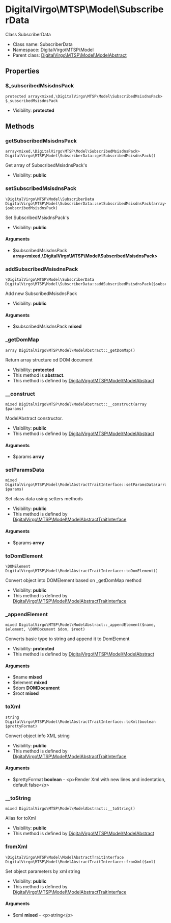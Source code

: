 DigitalVirgo\MTSP\Model\SubscriberData
===============

Class SubscriberData




* Class name: SubscriberData
* Namespace: DigitalVirgo\MTSP\Model
* Parent class: [DigitalVirgo\MTSP\Model\ModelAbstract](DigitalVirgo-MTSP-Model-ModelAbstract.md)





Properties
----------


### $_subscribedMsisdnsPack

    protected array<mixed,\DigitalVirgo\MTSP\Model\SubscribedMsisdnsPack> $_subscribedMsisdnsPack





* Visibility: **protected**


Methods
-------


### getSubscribedMsisdnsPack

    array<mixed,\DigitalVirgo\MTSP\Model\SubscribedMsisdnsPack> DigitalVirgo\MTSP\Model\SubscriberData::getSubscribedMsisdnsPack()

Get array of SubscribedMsisdnsPack's



* Visibility: **public**




### setSubscribedMsisdnsPack

    \DigitalVirgo\MTSP\Model\SubscriberData DigitalVirgo\MTSP\Model\SubscriberData::setSubscribedMsisdnsPack(array<mixed,\DigitalVirgo\MTSP\Model\SubscribedMsisdnsPack> $subscribedMsisdnsPack)

Set SubscribedMsisdnsPack's



* Visibility: **public**


#### Arguments
* $subscribedMsisdnsPack **array&lt;mixed,\DigitalVirgo\MTSP\Model\SubscribedMsisdnsPack&gt;**



### addSubscribedMsisdnsPack

    \DigitalVirgo\MTSP\Model\SubscriberData DigitalVirgo\MTSP\Model\SubscriberData::addSubscribedMsisdnsPack($subscribedMsisdnsPack)

Add new SubscribedMsisdnsPack



* Visibility: **public**


#### Arguments
* $subscribedMsisdnsPack **mixed**



### _getDomMap

    array DigitalVirgo\MTSP\Model\ModelAbstract::_getDomMap()

Return array structure od DOM document



* Visibility: **protected**
* This method is **abstract**.
* This method is defined by [DigitalVirgo\MTSP\Model\ModelAbstract](DigitalVirgo-MTSP-Model-ModelAbstract.md)




### __construct

    mixed DigitalVirgo\MTSP\Model\ModelAbstract::__construct(array $params)

ModelAbstract constructor.



* Visibility: **public**
* This method is defined by [DigitalVirgo\MTSP\Model\ModelAbstract](DigitalVirgo-MTSP-Model-ModelAbstract.md)


#### Arguments
* $params **array**



### setParamsData

    mixed DigitalVirgo\MTSP\Model\ModelAbstractTraitInterface::setParamsData(array $params)

Set class data using setters methods



* Visibility: **public**
* This method is defined by [DigitalVirgo\MTSP\Model\ModelAbstractTraitInterface](DigitalVirgo-MTSP-Model-ModelAbstractTraitInterface.md)


#### Arguments
* $params **array**



### toDomElement

    \DOMElement DigitalVirgo\MTSP\Model\ModelAbstractTraitInterface::toDomElement()

Convert object into DOMElement based on _getDomMap method



* Visibility: **public**
* This method is defined by [DigitalVirgo\MTSP\Model\ModelAbstractTraitInterface](DigitalVirgo-MTSP-Model-ModelAbstractTraitInterface.md)




### _appendElement

    mixed DigitalVirgo\MTSP\Model\ModelAbstract::_appendElement($name, $element, \DOMDocument $dom, $root)

Converts basic type to string and append it to DomElement



* Visibility: **protected**
* This method is defined by [DigitalVirgo\MTSP\Model\ModelAbstract](DigitalVirgo-MTSP-Model-ModelAbstract.md)


#### Arguments
* $name **mixed**
* $element **mixed**
* $dom **DOMDocument**
* $root **mixed**



### toXml

    string DigitalVirgo\MTSP\Model\ModelAbstractTraitInterface::toXml(boolean $prettyFormat)

Convert object info XML string



* Visibility: **public**
* This method is defined by [DigitalVirgo\MTSP\Model\ModelAbstractTraitInterface](DigitalVirgo-MTSP-Model-ModelAbstractTraitInterface.md)


#### Arguments
* $prettyFormat **boolean** - &lt;p&gt;Render Xml with new lines and indentation, default false&lt;/p&gt;



### __toString

    mixed DigitalVirgo\MTSP\Model\ModelAbstract::__toString()

Alias for toXml



* Visibility: **public**
* This method is defined by [DigitalVirgo\MTSP\Model\ModelAbstract](DigitalVirgo-MTSP-Model-ModelAbstract.md)




### fromXml

    \DigitalVirgo\MTSP\Model\ModelAbstractTraitInterface DigitalVirgo\MTSP\Model\ModelAbstractTraitInterface::fromXml($xml)

Set object parameters by xml string



* Visibility: **public**
* This method is defined by [DigitalVirgo\MTSP\Model\ModelAbstractTraitInterface](DigitalVirgo-MTSP-Model-ModelAbstractTraitInterface.md)


#### Arguments
* $xml **mixed** - &lt;p&gt;string&lt;/p&gt;


